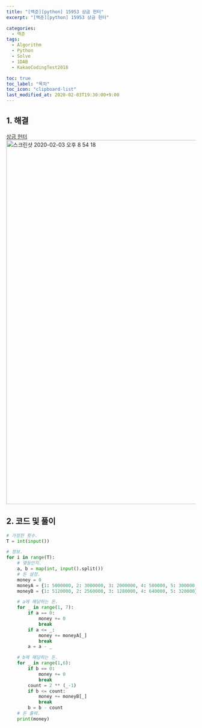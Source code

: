 ```yaml
---
title: "[백준][python] 15953 상금 헌터"
excerpt: "[백준][python] 15953 상금 헌터"

categories:
  - 백준
tags:
  - Algorithm
  - Python
  - Solve
  - 1DAB
  - KakaoCodingTest2018

toc: true
toc_label: "목차"
toc_icon: "clipboard-list"
last_modified_at: 2020-02-03T19:30:00+9:00
---
```


## 1. 해결
[상금 헌터](https://www.acmicpc.net/problem/15953)  
<img width="969" alt="스크린샷 2020-02-03 오후 8 54 18" src="https://user-images.githubusercontent.com/20227720/73651227-595e2600-46c7-11ea-8b4a-d799a4d69074.png">


## 2. 코드 및 풀이

```python
# 가정한 횟수.
T = int(input())

# 정보.
for i in range(T):
    # 몇등인지.
    a, b = map(int, input().split())
    # 돈 설정.
    money = 0
    moneyA = {1: 5000000, 2: 3000000, 3: 2000000, 4: 500000, 5: 300000, 6: 100000}
    moneyB = {1: 5120000, 2: 2560000, 3: 1280000, 4: 640000, 5: 320000}

    # a에 해당하는 돈.
    for _ in range(1, 7):
        if a == 0:
            money += 0
            break
        if a <= _:
            money += moneyA[_]
            break
        a = a - _

    # b에 해당하는 돈.
    for _ in range(1,6):
        if b == 0:
            money += 0
            break
        count = 2 ** (_-1)
        if b <= count:
            money += moneyB[_]
            break
        b = b - count
    # 돈 출력.
    print(money)
```

